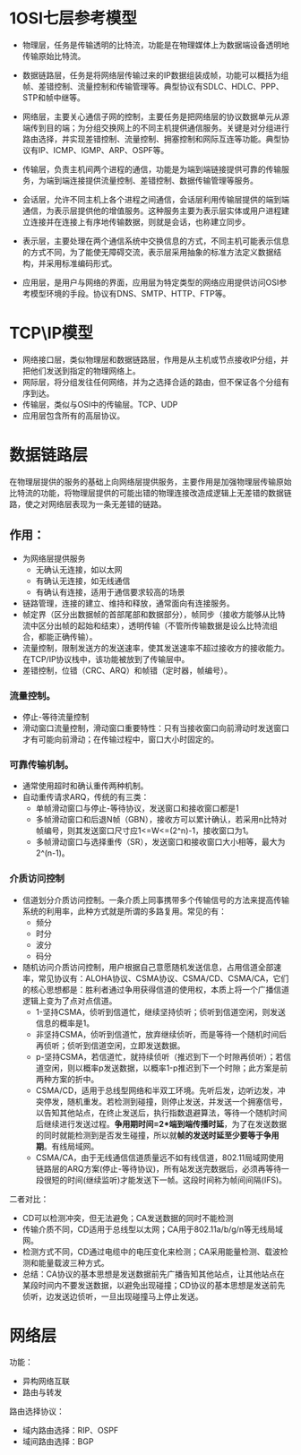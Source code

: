 # 1OSI七层参考模型

- 物理层，任务是传输透明的比特流，功能是在物理媒体上为数据端设备透明地传输原始比特流。

- 数据链路层，任务是将网络层传输过来的IP数据组装成帧，功能可以概括为组帧、差错控制、流量控制和传输管理等。典型协议有SDLC、HDLC、PPP、STP和帧中继等。

- 网络层，主要关心通信子网的控制，主要任务是把网络层的协议数据单元从源端传到目的端；为分组交换网上的不同主机提供通信服务。关键是对分组进行路由选择，并实现差错控制、流量控制、拥塞控制和网际互连等功能。典型协议有IP、ICMP、IGMP、ARP、OSPF等。

- 传输层，负责主机间两个进程的通信，功能是为端到端链接提供可靠的传输服务，为端到端连接提供流量控制、差错控制、数据传输管理等服务。

- 会话层，允许不同主机上各个进程之间通信，会话层利用传输层提供的端到端通信，为表示层提供他的增值服务。这种服务主要为表示层实体或用户进程建立连接并在连接上有序地传输数据，则就是会话，也称建立同步。

- 表示层，主要处理在两个通信系统中交换信息的方式，不同主机可能表示信息的方式不同，为了能使无障碍交流，表示层采用抽象的标准方法定义数据结构，并采用标准编码形式。

- 应用层，是用户与网络的界面，应用层为特定类型的网络应用提供访问OSI参考模型环境的手段。协议有DNS、SMTP、HTTP、FTP等。

# TCP\IP模型

- 网络接口层，类似物理层和数据链路层，作用是从主机或节点接收IP分组，并把他们发送到指定的物理网络上。
- 网际层，将分组发往任何网络，并为之选择合适的路由，但不保证各个分组有序到达。
- 传输层，类似与OSI中的传输层。TCP、UDP
- 应用层包含所有的高层协议。

# 数据链路层

在物理层提供的服务的基础上向网络层提供服务，主要作用是加强物理层传输原始比特流的功能，将物理层提供的可能出错的物理连接改造成逻辑上无差错的数据链路，使之对网络层表现为一条无差错的链路。

## 作用：

- 为网络层提供服务
  - 无确认无连接，如以太网
  - 有确认无连接，如无线通信
  - 有确认有连接，适用于通信要求较高的场景
- 链路管理，连接的建立、维持和释放，通常面向有连接服务。
- 帧定界（区分出数据帧的首部尾部和数据部分），帧同步（接收方能够从比特流中区分出帧的起始和结束），透明传输（不管所传输数据是设么比特流组合，都能正确传输）。
- 流量控制，限制发送方的发送速率，使其发送速率不超过接收方的接收能力。在TCP/IP协议栈中，该功能被放到了传输层中。
- 差错控制，位错（CRC、ARQ）和帧错（定时器，帧编号）。

### 流量控制。

- 停止-等待流量控制
- 滑动窗口流量控制，滑动窗口重要特性：只有当接收窗口向前滑动时发送窗口才有可能向前滑动；在传输过程中，窗口大小时固定的。

### 可靠传输机制。

- 通常使用超时和确认重传两种机制。
- 自动重传请求ARQ，传统的有三类：
  - 单帧滑动窗口与停止-等待协议，发送窗口和接收窗口都是1
  - 多帧滑动窗口和后退N帧（GBN），接收方可以累计确认，若采用n比特对帧编号，则其发送窗口尺寸应1<=W<=(2^n)-1，接收窗口为1。
  - 多帧滑动窗口与选择重传（SR），发送窗口和接收窗口大小相等，最大为2^(n-1)。

### 介质访问控制

- 信道划分介质访问控制。一条介质上同事携带多个传输信号的方法来提高传输系统的利用率，此种方式就是所谓的多路复用。常见的有：
  - 频分
  - 时分
  - 波分
  - 码分
- 随机访问介质访问控制，用户根据自己意愿随机发送信息，占用信道全部速率，常见协议有：ALOHA协议、CSMA协议、CSMA/CD、CSMA/CA，它们的核心思想都是：胜利者通过争用获得信道的使用权，本质上将一个广播信道逻辑上变为了点对点信道。
  - 1-坚持CSMA，侦听到信道忙，继续坚持侦听；侦听到信道空闲，则发送信息的概率是1。
  - 非坚持CSMA，侦听到信道忙，放弃继续侦听，而是等待一个随机时间后再侦听；侦听到信道空闲，立即发送数据。
  - p-坚持CSMA，若信道忙，就持续侦听（推迟到下一个时隙再侦听）；若信道空闲，则以概率p发送数据，以概率1-p推迟到下一个时隙；此方案是前两种方案的折中。
  - CSMA/CD，适用于总线型网络和半双工环境。先听后发，边听边发，冲突停发，随机重发。若检测到碰撞，则停止发送，并发送一个拥塞信号，以告知其他站点，在终止发送后，执行指数退避算法，等待一个随机时间后继续进行发送过程。**争用期时间=2*端到端传播时延**，为了在发送数据的同时就能检测到是否发生碰撞，所以就**帧的发送时延至少要等于争用期**。有线局域网。
  - CSMA/CA，由于无线通信信道质量远不如有线信道，802.11局域网使用链路层的ARQ方案(停止-等待协议)，所有站发送完数据后，必须再等待一段很短的时间(继续监听)才能发送下一帧。这段时间称为帧间间隔(IFS)。

二者对比：

- CD可以检测冲突，但无法避免；CA发送数据的同时不能检测
- 传输介质不同，CD适用于总线型以太网；CA用于802.11a/b/g/n等无线局域网。
- 检测方式不同，CD通过电缆中的电压变化来检测；CA采用能量检测、载波检测和能量载波三种方式。
- 总结：CA协议的基本思想是发送数据前先广播告知其他站点，让其他站点在某段时间内不要发送数据，以避免出现碰撞；CD协议的基本思想是发送前先侦听，边发送边侦听，一旦出现碰撞马上停止发送。

# 网络层

功能：

- 异构网络互联
- 路由与转发

路由选择协议：

- 域内路由选择：RIP、OSPF
- 域间路由选择：BGP

